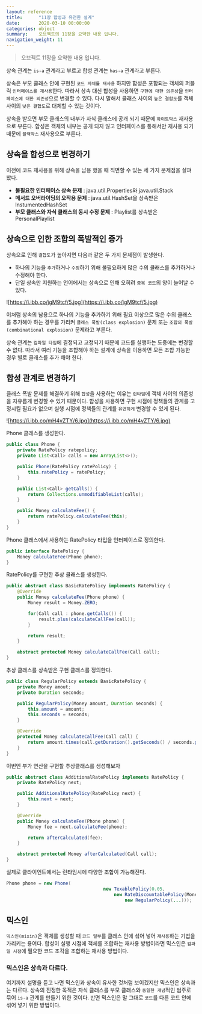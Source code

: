 ```yaml
---
layout: reference
title:      "11장 합성과 유연한 설계"
date:       2020-03-10 00:00:00
categories: object
summary:    오브젝트의 11장을 요약한 내용 입니다.
navigation_weight: 11
---
```


> 오브젝트 11장을 요약한 내용 입니다.

상속 관계는 `is-a` 관계라고 부르고 합성 관계는 `has-a` 관계라고 부른다. 

상속은 부모 클래스 안에 구현된 `코드 자체를 재사용` 하지만 합성은 포함되는 객체의 퍼블릭 `인터페이스를 재사용`한다. 따라서 상속 대신 합성을 사용하면 `구현에 대한 의존성`을 `인터페이스에 대한 의존성`으로 변경할 수 있다. 다시 말해서 클래스 사이의 `높은 결합도`를 객체 사이의 `낮은 결합도`로 대체할 수 있는 것이다. 

상속을 받으면 부모 클래스의 내부가 자식 클래스에 공개 되기 때문에 `화이트박스` 재사용으로 부른다. 합성은 객체의 내부는 공개 되지 않고 인터페이스를 통해서만 재사용 되기 때문에 `블랙박스` 재사용으로 부른다. 

## 상속을 합성으로 변경하기

이전에 코드 재사용을 위해 상속을 남용 했을 때 직면할 수 있는 세 가지 문제점을 살펴봤다. 

- **불필요한 인터페이스 상속 문제** : java.util.Properties와 java.util.Stack
- **메서드 오버라이딩의 오작용 문제** : java.util.HashSet을 상속받은 InstumentedHashSet
- **부모 클래스와 자식 클래스의 동시 수정 문제** : Playlist를 상속받은 PersonalPlaylist

## 상속으로 인한 조합의 폭발적인 증가

상속으로 인해 `결합도`가 높아지면 다음과 같은 두 가지 문제점이 발생한다. 

- 하나의 기능을 `추가`하거나 `수정`하기 위해 불필요하게 많은 수의 클래스를 추가하거나 수정해야 한다.
- 단일 상속만 지원하는 언어에서는 상속으로 인해 오히려 `중복 코드`의 양이 늘어날 수 있다.

![https://i.ibb.co/jgM9tcf/5.jpg](https://i.ibb.co/jgM9tcf/5.jpg)

이처럼 상속의 남용으로 하나의 기능을 추가하기 위해 필요 이상으로 많은 수의 클래스를 추가해야 하는 경우를 가리켜 `클래스 폭발(class explosion)` 문제 또는 `조합의 폭발(combinational explosion)` 문제라고 부른다. 

상속 관계는 `컴파일 타임`에 결정되고 고정되기 때문에 코드를 실행하는 도중에는 변경할 수 없다. 따라서 여러 기능을 조합해야 하는 설계에 상속을 이용하면 모든 조합 가능한 경우 별로 클래스를 추가 해야 한다. 

## 합성 관계로 변경하기

클래스 폭발 문제를 해결하기 위해 `합성`을 사용하는 이유는 `런타임`에 객체 사이의 의존성을 자유롭게 변경할 수 있기 때문이다. 합성을 사용하면 구현 시점에 정책들의 관계를 고정시킬 필요가 없으며 실행 시점에 정책들의 관계를 `유연하게` 변경할 수 있게 된다. 

![https://i.ibb.co/mH4vZTY/6.jpg](https://i.ibb.co/mH4vZTY/6.jpg)

Phone 클래스를 생성한다. 
```java
public class Phone {
	private RatePolicy ratepolicy;
	private List<Call> calls = new ArrayList<>();

	public Phone(RatePolicy ratePolicy) {
		this.ratePolicy = ratePolicy;
	}

	public List<Call> getCalls() {
		return Collections.unmodifiableList(calls);
	}

	public Money calculateFee() {
		return ratePolicy.calculateFee(this);
	}
}
```
Phone 클래스에서 사용하는 RatePolicy 타입을 인터페이스로 정의한다. 
```java
public interface RatePolicy {
	Money calculateFee(Phone phone);
}
```
RatePolicy를 구현한 추상 클래스를 생성한다. 
```java
public abstract class BasicRatePolicy implements RatePolicy {
	@Override
	public Money calculateFee(Phone phone) {
		Money result = Money.ZERO;

		for(Call call : phone.getCalls()) {
			result.plus(calculateCallFee(call));
		}

		return result;
	}

	abstract protected Money calculateCallFee(Call call);
}
```
추상 클래스를 상속받은 구현 클래스를 정의한다. 
```java
public class RegularPolicy extends BasicRatePolicy {
	private Money amout;
	private Duration seconds;

	public RegularPolicy(Money amount, Duration seconds) {
		this.amount = amount;
		this.seconds = seconds;
	}

	@Override
	protected Money calculateCallFee(Call call) {
		return amount.times(call.getDuration().getSeconds() / seconds.getSeconds());
	}
}
```
이번엔 부가 연산을 구현할 추상클래스를 생성해보자
```java
public abstract class AdditionalRatePolicy implements RatePolicy {
	private RatePolicy next;

	public AdditionalRatePolicy(RatePolicy next) {
		this.next = next;
	}

	@Override
	public Money calculateFee(Phone phone) {
		Money fee = next.calculateFee(phone);

		return afterCalculated(fee);
	}

	abstract protected Money afterCalculated(Call call);
}
```
실제로 클라이언트에서는 런타임시에 다양한 조합이 가능해진다. 
```java
Phone phone = new Phone(
									new TexablePolicy(0.05,
										new RateDiscountablePolicy(Money.wons(1000),
											new RegularPolicy(...)));
```
## 믹스인

`믹스인(mixin)`은 객체를 생성할 때 `코드 일부`를 클래스 안에 섞어 넣어 `재사용`하는 기법을 가리키는 용어다. 합성이 실행 시점에 객체를 조합하는 재사용 방법이라면 믹스인은 `컴파일 시점`에 필요한 코드 조각을 조합하는 재사용 방법이다. 

### 믹스인은 상속과 다르다.

여기까지 설명을 듣고 나면 믹스인과 상속이 유사한 것처럼 보이겠지만 믹스인은 상속과는 다르다. 상속의 진정한 목적은 자식 클래스를 부모 클래스와 `동일한 개념`적인 범주로 묶어 `is-a` 관계를 만들기 위한 것이다. 반면 믹스인은 말 그대로 `코드`를 다른 코드 안에 섞어 넣기 위한 방법이다.